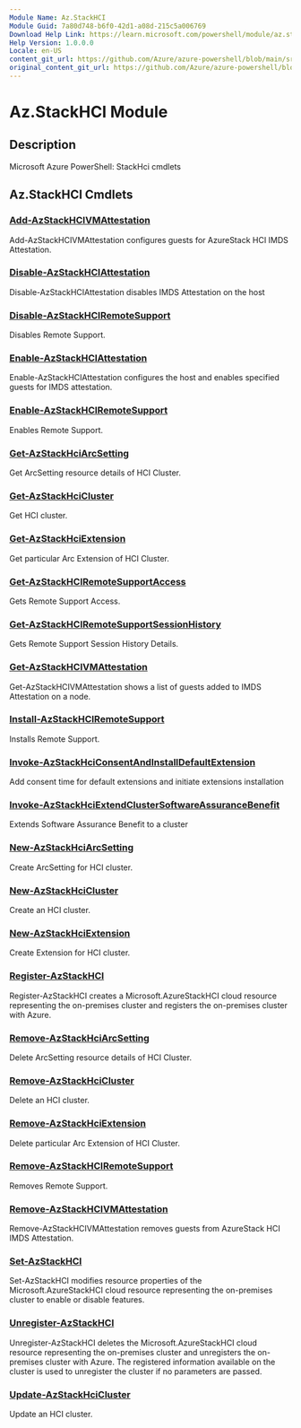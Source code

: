 ```yaml
---
Module Name: Az.StackHCI
Module Guid: 7a80d748-b6f0-42d1-a08d-215c5a006769
Download Help Link: https://learn.microsoft.com/powershell/module/az.stackhci
Help Version: 1.0.0.0
Locale: en-US
content_git_url: https://github.com/Azure/azure-powershell/blob/main/src/StackHCI/help/Az.StackHCI.md
original_content_git_url: https://github.com/Azure/azure-powershell/blob/main/src/StackHCI/help/Az.StackHCI.md
---
```


# Az.StackHCI Module
## Description
Microsoft Azure PowerShell: StackHci cmdlets

## Az.StackHCI Cmdlets
### [Add-AzStackHCIVMAttestation](Add-AzStackHCIVMAttestation.md)
Add-AzStackHCIVMAttestation configures guests for AzureStack HCI IMDS Attestation.

### [Disable-AzStackHCIAttestation](Disable-AzStackHCIAttestation.md)
Disable-AzStackHCIAttestation disables IMDS Attestation on the host

### [Disable-AzStackHCIRemoteSupport](Disable-AzStackHCIRemoteSupport.md)
Disables Remote Support.

### [Enable-AzStackHCIAttestation](Enable-AzStackHCIAttestation.md)
Enable-AzStackHCIAttestation configures the host and enables specified guests for IMDS attestation.

### [Enable-AzStackHCIRemoteSupport](Enable-AzStackHCIRemoteSupport.md)
Enables Remote Support.

### [Get-AzStackHciArcSetting](Get-AzStackHciArcSetting.md)
Get ArcSetting resource details of HCI Cluster.

### [Get-AzStackHciCluster](Get-AzStackHciCluster.md)
Get HCI cluster.

### [Get-AzStackHciExtension](Get-AzStackHciExtension.md)
Get particular Arc Extension of HCI Cluster.

### [Get-AzStackHCIRemoteSupportAccess](Get-AzStackHCIRemoteSupportAccess.md)
Gets Remote Support Access.

### [Get-AzStackHCIRemoteSupportSessionHistory](Get-AzStackHCIRemoteSupportSessionHistory.md)
Gets Remote Support Session History Details.

### [Get-AzStackHCIVMAttestation](Get-AzStackHCIVMAttestation.md)
Get-AzStackHCIVMAttestation shows a list of guests added to IMDS Attestation on a node.

### [Install-AzStackHCIRemoteSupport](Install-AzStackHCIRemoteSupport.md)
Installs Remote Support.

### [Invoke-AzStackHciConsentAndInstallDefaultExtension](Invoke-AzStackHciConsentAndInstallDefaultExtension.md)
Add consent time for default extensions and initiate extensions installation

### [Invoke-AzStackHciExtendClusterSoftwareAssuranceBenefit](Invoke-AzStackHciExtendClusterSoftwareAssuranceBenefit.md)
Extends Software Assurance Benefit to a cluster

### [New-AzStackHciArcSetting](New-AzStackHciArcSetting.md)
Create ArcSetting for HCI cluster.

### [New-AzStackHciCluster](New-AzStackHciCluster.md)
Create an HCI cluster.

### [New-AzStackHciExtension](New-AzStackHciExtension.md)
Create Extension for HCI cluster.

### [Register-AzStackHCI](Register-AzStackHCI.md)
Register-AzStackHCI creates a Microsoft.AzureStackHCI cloud resource representing the on-premises cluster and registers the on-premises cluster with Azure.

### [Remove-AzStackHciArcSetting](Remove-AzStackHciArcSetting.md)
Delete ArcSetting resource details of HCI Cluster.

### [Remove-AzStackHciCluster](Remove-AzStackHciCluster.md)
Delete an HCI cluster.

### [Remove-AzStackHciExtension](Remove-AzStackHciExtension.md)
Delete particular Arc Extension of HCI Cluster.

### [Remove-AzStackHCIRemoteSupport](Remove-AzStackHCIRemoteSupport.md)
Removes Remote Support.

### [Remove-AzStackHCIVMAttestation](Remove-AzStackHCIVMAttestation.md)
Remove-AzStackHCIVMAttestation removes guests from AzureStack HCI IMDS Attestation.

### [Set-AzStackHCI](Set-AzStackHCI.md)
Set-AzStackHCI modifies resource properties of the Microsoft.AzureStackHCI cloud resource representing the on-premises cluster to enable or disable features.

### [Unregister-AzStackHCI](Unregister-AzStackHCI.md)
Unregister-AzStackHCI deletes the Microsoft.AzureStackHCI cloud resource representing the on-premises cluster and unregisters the on-premises cluster with Azure.
The registered information available on the cluster is used to unregister the cluster if no parameters are passed.

### [Update-AzStackHciCluster](Update-AzStackHciCluster.md)
Update an HCI cluster.

